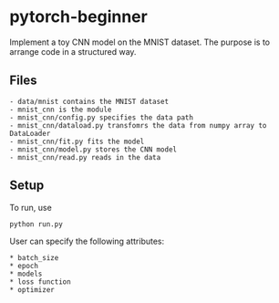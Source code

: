 # pytorch-beginner

Implement a toy CNN model on the MNIST dataset. The purpose is to arrange code in a structured way.

## Files
	- data/mnist contains the MNIST dataset
	- mnist_cnn is the module
	- mnist_cnn/config.py specifies the data path
	- mnist_cnn/dataload.py transfomrs the data from numpy array to DataLoader
	- mnist_cnn/fit.py fits the model
	- mnist_cnn/model.py stores the CNN model
	- mnist_cnn/read.py reads in the data

## Setup
To run, use

```
python run.py
```

User can specify the following attributes:

	* batch_size
	* epoch
	* models
	* loss function
	* optimizer
